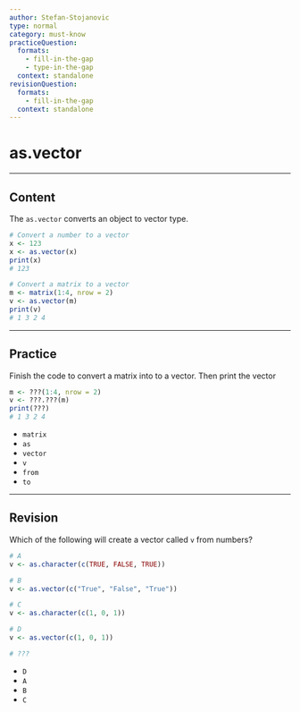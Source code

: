 ```yaml
---
author: Stefan-Stojanovic
type: normal
category: must-know
practiceQuestion:
  formats:
    - fill-in-the-gap
    - type-in-the-gap
  context: standalone
revisionQuestion:
  formats:
    - fill-in-the-gap
  context: standalone
---
```


# as.vector

---

## Content

The `as.vector` converts an object to vector type.

```r
# Convert a number to a vector
x <- 123
x <- as.vector(x)
print(x)  
# 123

# Convert a matrix to a vector
m <- matrix(1:4, nrow = 2)
v <- as.vector(m)
print(v)  
# 1 3 2 4
```


---
## Practice

Finish the code to convert a matrix into to a vector. Then print the vector

```r
m <- ???(1:4, nrow = 2)
v <- ???.???(m)
print(???)  
# 1 3 2 4
```

- `matrix`
- `as`
- `vector`
- `v`
- `from`
- `to`

---
## Revision

Which of the following will create a vector called `v` from numbers?
```r
# A
v <- as.character(c(TRUE, FALSE, TRUE))

# B
v <- as.vector(c("True", "False", "True"))

# C
v <- as.character(c(1, 0, 1))

# D
v <- as.vector(c(1, 0, 1))

# ???
```


- `D`
- `A`
- `B`
- `C`

